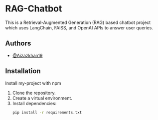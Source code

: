 
# RAG-Chatbot

This is a Retrieval-Augmented Generation (RAG) based chatbot project which uses LangChain, FAISS, and OpenAI APIs to answer user queries.


## Authors

- [@Aizazkhan19](https://github.com/AizazKhan19)


## Installation

Install my-project with npm

1. Clone the repository.
2. Create a virtual environment.
3. Install dependencies:
   ```bash
   pip install -r requirements.txt
    
